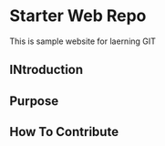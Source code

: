 # Starter Web Repo

This is sample website for laerning GIT

## INtroduction

## Purpose

## How To Contribute